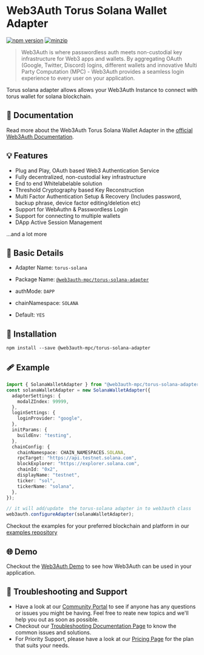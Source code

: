 # Web3Auth Torus Solana Wallet Adapter

[![npm version](https://img.shields.io/npm/v/@web3auth-mpc/torus-solana-adapter?label=%22%22)](https://www.npmjs.com/package/@web3auth-mpc/torus-solana-adapter/v/latest)
[![minzip](https://img.shields.io/bundlephobia/minzip/@web3auth-mpc/torus-solana-adapter?label=%22%22)](https://bundlephobia.com/result?p=@web3auth-mpc/torus-solana-adapter@latest)

> Web3Auth is where passwordless auth meets non-custodial key infrastructure for Web3 apps and wallets. By aggregating OAuth (Google, Twitter, Discord) logins, different wallets and innovative Multi Party Computation (MPC) - Web3Auth provides a seamless login experience to every user on your application.

Torus solana adapter allows allows your Web3Auth Instance to connect with torus wallet for solana blockchain.

## 📖 Documentation

Read more about the Web3Auth Torus Solana Wallet Adapter in the [official Web3Auth Documentation](https://web3auth.io/docs/sdk/web/adapters/torus-solana).

## 💡 Features
- Plug and Play, OAuth based Web3 Authentication Service
- Fully decentralized, non-custodial key infrastructure
- End to end Whitelabelable solution
- Threshold Cryptography based Key Reconstruction
- Multi Factor Authentication Setup & Recovery (Includes password, backup phrase, device factor editing/deletion etc)
- Support for WebAuthn & Passwordless Login
- Support for connecting to multiple wallets
- DApp Active Session Management

...and a lot more

## 📄 Basic Details

- Adapter Name: `torus-solana`

- Package Name: [`@web3auth-mpc/torus-solana-adapter`](https://web3auth.io/docs/sdk/web/adapters/torus-solana)

- authMode: `DAPP`

- chainNamespace: `SOLANA`

- Default: `YES`

## 🔗 Installation

```shell
npm install --save @web3auth-mpc/torus-solana-adapter
```

## 🩹 Example

```ts
import { SolanaWalletAdapter } from "@web3auth-mpc/torus-solana-adapter";
const solanaWalletAdapter = new SolanaWalletAdapter({
  adapterSettings: {
    modalZIndex: 99999,
  },
  loginSettings: {
    loginProvider: "google",
  },
  initParams: {
    buildEnv: "testing",
  },
  chainConfig: {
    chainNamespace: CHAIN_NAMESPACES.SOLANA,
    rpcTarget: "https://api.testnet.solana.com",
    blockExplorer: "https://explorer.solana.com",
    chainId: "0x2",
    displayName: "testnet",
    ticker: "sol",
    tickerName: "solana",
  },
});

// it will add/update  the torus-solana adapter in to web3auth class
web3auth.configureAdapter(solanaWalletAdapter);
```

Checkout the examples for your preferred blockchain and platform in our [examples repository](https://github.com/Web3Auth/examples/)

## 🌐 Demo

Checkout the [Web3Auth Demo](https://demo-app.web3auth.io/) to see how Web3Auth can be used in your application.

## 💬 Troubleshooting and Support

- Have a look at our [Community Portal](https://community.web3auth.io/) to see if anyone has any questions or issues you might be having. Feel free to reate new topics and we'll help you out as soon as possible.
- Checkout our [Troubleshooting Documentation Page](https://web3auth.io/docs/troubleshooting) to know the common issues and solutions.
- For Priority Support, please have a look at our [Pricing Page](https://web3auth.io/pricing.html) for the plan that suits your needs.

